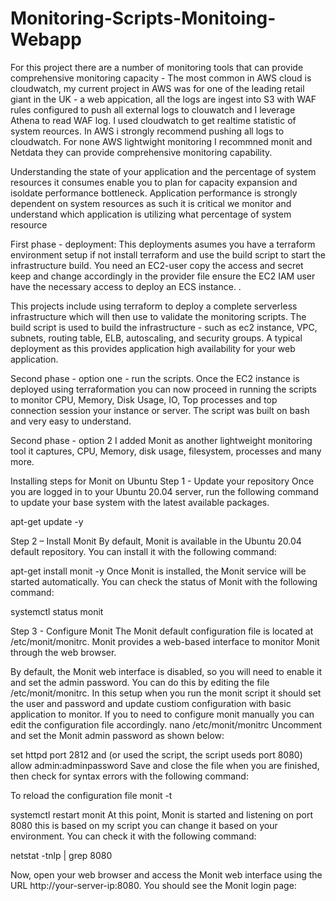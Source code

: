 # Monitoring-Scripts-Monitoing-Webapp
For this project there are a number of monitoring tools that can provide comprehensive monitoring capacity - The most common in AWS cloud is cloudwatch, my current project in AWS was for one of the leading retail giant in the UK - a web appication, all the logs are ingest into S3 with WAF rules configured to push all external logs to clouwatch and I leverage Athena to read WAF log. I used cloudwatch to get realtime statistic of system reources. In AWS i strongly recommend pushing all logs to cloudwatch. For none AWS lightwight monitoring I recommned monit and Netdata they can provide comprehensive monitoring capability.

Understanding the state of your application and the percentage of system resources it consumes enable you to plan for capacity expansion and isoldate performance bottleneck. Application performance is strongly dependent on system resources as such it is critical we monitor and understand which application is utilizing what percentage of system resource

First phase - deployment: 
This deployments asumes you have a terraform environment setup if not install terraform and use the build script to start the infrastructure build.
You need an EC2-user copy the access and secret keep and change accordingly in the provider file ensure the EC2 IAM user have the necessary access to deploy an ECS  instance.
. 

This projects include using terraform to deploy a complete serverless infrastructure which will then use to validate the monitoring scripts. The build script is used to build the infrastructure - such as ec2 instance, VPC, subnets, routing table, ELB, autoscaling, and security groups. A typical deployment as this provides application high availability for your web application.

Second phase - option one - run the scripts.
Once the EC2 instance is deployed using terraformation you can now proceed in running the scripts to monitor CPU, Memory, Disk Usage, IO, Top processes and top connection session your instance or server. The script was built on bash and very easy to understand.

Second phase - option 2 
I added Monit as another lightweight monitoring tool it captures, CPU, Memory, disk usage, filesystem, processes and many more.

Installing steps for Monit on Ubuntu
Step 1 - Update your repository
Once you are logged in to your Ubuntu 20.04 server, run the following command to update your base system with the latest available packages.

apt-get update -y

Step 2 – Install Monit
By default, Monit is available in the Ubuntu 20.04 default repository. You can install it with the following command:

apt-get install monit -y
Once Monit is installed, the Monit service will be started automatically. You can check the status of Monit with the following command:

systemctl status monit

Step 3 - Configure Monit
The Monit default configuration file is located at /etc/monit/monitrc. Monit provides a web-based interface to monitor Monit through the web browser.

By default, the Monit web interface is disabled, so you will need to enable it and set the admin password. You can do this by editing the file /etc/monit/monitrc. In this setup when you run the monit script it should set the user and password and update custiom configuration with basic application to monitor.
If you to need to configure monit manually you can edit the configuration file accordingly.
nano /etc/monit/monitrc
Uncomment and set the Monit admin password as shown below:

set httpd port 2812 and (or used the script, the script useds port 8080)
allow admin:adminpassword
Save and close the file when you are finished, then check for syntax errors with the following command:

To reload the configuration file
monit -t

systemctl restart monit
At this point, Monit is started and listening on port 8080 this is based on my script you can change it based on your environment. You can check it with the following command:

netstat -tnlp | grep 8080

Now, open your web browser and access the Monit web interface using the URL http://your-server-ip:8080. You should see the Monit login page:

